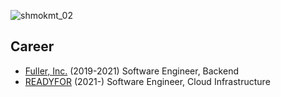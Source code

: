 
![shmokmt_02](https://user-images.githubusercontent.com/32533860/89707045-d6839400-d9a5-11ea-9f7f-ff87e8e1c7c5.png)



## Career

* [Fuller, Inc.](https://www.fuller-inc.com/) (2019-2021) Software Engineer, Backend
* [READYFOR](https://corp.readyfor.jp/) (2021-) Software Engineer, Cloud Infrastructure
